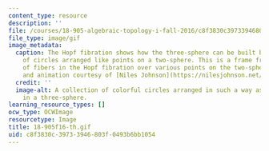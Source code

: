 ```yaml
---
content_type: resource
description: ''
file: /courses/18-905-algebraic-topology-i-fall-2016/c8f3830c39733946803f0493b6bb1054_18-905f16-th.gif
file_type: image/gif
image_metadata:
  caption: The Hopf fibration shows how the three-sphere can be built by a collection
    of circles arranged like points on a two-sphere. This is a frame from [an animation](https://youtu.be/AKotMPGFJYk)
    of fibers in the Hopf fibration over various points on the two-sphere. (Image
    and animation courtesy of [Niles Johnson](https://nilesjohnson.net/hopf.html).
  credit: ''
  image-alt: A collection of colorful circles arranged in such a way as they result
    in a three-sphere.
learning_resource_types: []
ocw_type: OCWImage
resourcetype: Image
title: 18-905f16-th.gif
uid: c8f3830c-3973-3946-803f-0493b6bb1054
---
```

